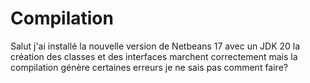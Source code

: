 # Compilation
Salut j'ai installé la nouvelle version de Netbeans 17 avec un JDK 20 la création des classes et des interfaces marchent correctement mais la compilation génère certaines erreurs je ne sais pas comment faire?
